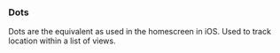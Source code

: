 ### Dots

Dots are the equivalent as used in the homescreen in iOS.
Used to track location within a list of views.
